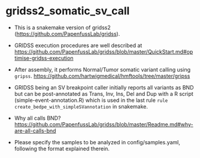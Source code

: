 # gridss2_somatic_sv_call
* This is a snakemake version of gridss2 (https://github.com/PapenfussLab/gridss).

* GRIDSS execution procedures are well described at 
https://github.com/PapenfussLab/gridss/blob/master/QuickStart.md#optimise-gridss-execution

* After assembly, it performs Normal/Tumor somatic variant calling using `gripss`.
https://github.com/hartwigmedical/hmftools/tree/master/gripss

* GRIDSS being an SV breakpoint caller initially reports all variants as BND but can be post-annotated as Trans, Inv, Ins, Del and Dup with a R script (simple-event-annotation.R) which is used in the last rule `rule create_bedpe_with_simpleSVannotation` in snakemake.

* Why all calls BND?
 https://github.com/PapenfussLab/gridss/blob/master/Readme.md#why-are-all-calls-bnd
  
* Please specify the samples to be analyzed in config/samples.yaml, following the format explained therein.

